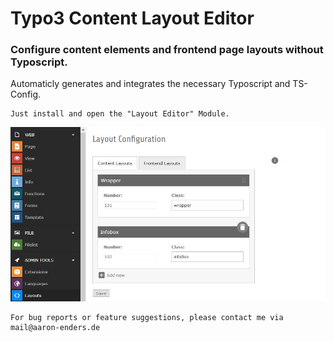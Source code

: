 # Typo3 Content Layout Editor
### Configure content elements and frontend page layouts without Typoscript.

Automaticly generates and integrates the necessary Typoscript and TS-Config.
```
Just install and open the "Layout Editor" Module.
```
![Alt text](Documentation/Images/screenshot.jpg?raw=true "Screenshot")
```
For bug reports or feature suggestions, please contact me via mail@aaron-enders.de
```